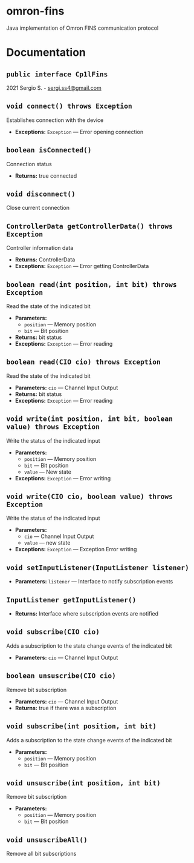 # omron-fins
Java implementation of Omron FINS communication protocol

# Documentation

## `public interface Cp1lFins`

2021 Sergio S. - sergi.ss4@gmail.com

## `void connect() throws Exception`

Establishes connection with the device

 * **Exceptions:** `Exception` — Error opening connection

## `boolean isConnected()`

Connection status

 * **Returns:** true connected

## `void disconnect()`

Close current connection

## `ControllerData getControllerData() throws Exception`

Controller information data

 * **Returns:** ControllerData
 * **Exceptions:** `Exception` — Error getting ControllerData

## `boolean read(int position, int bit) throws Exception`

Read the state of the indicated bit

 * **Parameters:**
   * `position` — Memory position
   * `bit` — Bit position
 * **Returns:** bit status
 * **Exceptions:** `Exception` — Error reading

## `boolean read(CIO cio) throws Exception`

Read the state of the indicated bit

 * **Parameters:** `cio` — Channel Input Output
 * **Returns:** bit status
 * **Exceptions:** `Exception` — Error reading

## `void write(int position, int bit, boolean value) throws Exception`

Write the status of the indicated input

 * **Parameters:**
   * `position` — Memory position
   * `bit` — Bit position
   * `value` — New state
 * **Exceptions:** `Exception` — Error writing

## `void write(CIO cio, boolean value) throws Exception`

Write the status of the indicated input

 * **Parameters:**
   * `cio` — Channel Input Output
   * `value` — new state
 * **Exceptions:** `Exception` — Exception Error writing

## `void setInputListener(InputListener listener)`

 * **Parameters:** `listener` — Interface to notify subscription events

## `InputListener getInputListener()`

 * **Returns:** Interface where subscription events are notified

## `void subscribe(CIO cio)`

Adds a subscription to the state change events of the indicated bit

 * **Parameters:** `cio` — Channel Input Output

## `boolean unsuscribe(CIO cio)`

Remove bit subscription

 * **Parameters:** `cio` — Channel Input Output
 * **Returns:** true if there was a subscription

## `void subscribe(int position, int bit)`

Adds a subscription to the state change events of the indicated bit

 * **Parameters:**
   * `position` — Memory position
   * `bit` — Bit position

## `void unsuscribe(int position, int bit)`

Remove bit subscription

 * **Parameters:**
   * `position` — Memory position
   * `bit` — Bit position

## `void unsuscribeAll()`

Remove all bit subscriptions

